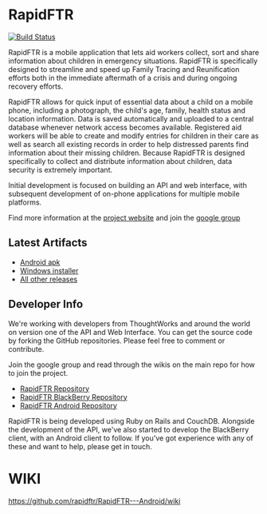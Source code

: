 RapidFTR
========

[![Build Status](http://ec2-54-224-119-2.compute-1.amazonaws.com:8111/app/rest/builds/buildType:bt4/statusIcon)](http://ec2-54-224-119-2.compute-1.amazonaws.com:8111/viewType.html?buildTypeId=bt4)

RapidFTR is a mobile application that lets aid workers collect, sort and share information about children in emergency situations. RapidFTR is
specifically designed to streamline and speed up Family Tracing and Reunification efforts both in the immediate aftermath of a crisis and during ongoing recovery efforts.

RapidFTR allows for quick input of essential data about a child on a mobile phone, including a photograph, the child's age, family, health status and location information. Data is saved automatically and uploaded to a central database whenever network access becomes available. Registered aid workers will be able to create and modify entries for children in their care as well as search all existing records in order to help distressed parents find information about their missing children. Because RapidFTR is designed specifically to collect and distribute information about children, data security is extremely important.

Initial development is focused on building an API and web interface, with subsequent development of on-phone applications for multiple mobile platforms.

Find more information at the [project website](http://rapidftr.com)
and join the [google group](http://groups.google.com/group/rapidftr/)

Latest Artifacts
----------------

* [Android apk](http://ec2-54-224-119-2.compute-1.amazonaws.com:8111/repository/download/bt4/.lastSuccessful/rapidftr-android.apk )
* [Windows installer](http://ec2-54-224-119-2.compute-1.amazonaws.com:8111/repository/download/bt17/.lastSuccessful/RapidFTR.msi)
* [All other releases](https://github.com/rapidftr/RapidFTR---Android/wiki/Releases)

Developer Info
--------------

We're working with developers from ThoughtWorks and around the world on version one of the API and Web Interface.
You can get the source code by forking the GitHub repositories.
Please feel free to comment or contribute.

Join the google group and read through the wikis on the main repo for how to join the project.

* [RapidFTR Repository](http://github.com/rapidftr/RapidFTR/)
* [RapidFTR BlackBerry Repository](http://github.com/rapidftr/RapidFTR---BlackBerry-Edition)
* [RapidFTR Android Repository](http://github.com/rapidftr/RapidFTR---Android)

RapidFTR is being developed using Ruby on Rails and CouchDB. Alongside the development of the API,
we've also started to develop the BlackBerry client, with an Android client to follow.
If you've got experience with any of these and want to help, please get in touch.

WIKI
=====
https://github.com/rapidftr/RapidFTR---Android/wiki
